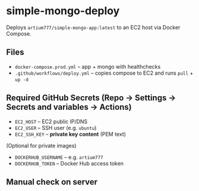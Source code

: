 # simple-mongo-deploy

Deploys `artium777/simple-mongo-app:latest` to an EC2 host via Docker Compose.

## Files
- `docker-compose.prod.yml` – app + mongo with healthchecks
- `.github/workflows/deploy.yml` – copies compose to EC2 and runs `pull` + `up -d`

## Required GitHub Secrets (Repo → Settings → Secrets and variables → Actions)
- `EC2_HOST` – EC2 public IP/DNS
- `EC2_USER` – SSH user (e.g. `ubuntu`)
- `EC2_SSH_KEY` – **private key content** (PEM text)

(Optional for private images)
- `DOCKERHUB_USERNAME` – e.g. `artium777`
- `DOCKERHUB_TOKEN` – Docker Hub access token

## Manual check on server

